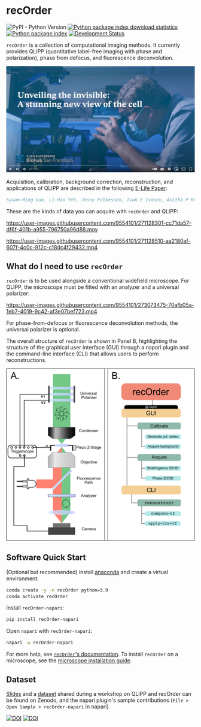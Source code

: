 # recOrder
![PyPI - Python Version](https://img.shields.io/pypi/pyversions/recOrder-napari)
[![Python package index download statistics](https://img.shields.io/pypi/dm/recOrder-napari.svg)](https://pypistats.org/packages/recOrder-napari)
[![Python package index](https://img.shields.io/pypi/v/recOrder-napari.svg)](https://pypi.org/project/recOrder-napari)
[![Development Status](https://img.shields.io/pypi/status/napari.svg)](https://en.wikipedia.org/wiki/Software_release_life_cycle#Alpha)

`recOrder` is a collection of computational imaging methods. It currently provides QLIPP (quantitative label-free imaging with phase and polarization), phase from defocus, and fluorescence deconvolution. 

[![Unveiling the invisible](https://github.com/mehta-lab/recOrder/blob/main/docs/images/comms_video_screenshot.png)](https://www.youtube.com/watch?v=JEZAaPeZhck)

Acquisition, calibration, background correction, reconstruction, and applications of QLIPP are described in the following [E-Life Paper](https://elifesciences.org/articles/55502):

```bibtex
Syuan-Ming Guo, Li-Hao Yeh, Jenny Folkesson, Ivan E Ivanov, Anitha P Krishnan, Matthew G Keefe, Ezzat Hashemi, David Shin, Bryant B Chhun, Nathan H Cho, Manuel D Leonetti, May H Han, Tomasz J Nowakowski, Shalin B Mehta, "Revealing architectural order with quantitative label-free imaging and deep learning," eLife 2020;9:e55502 DOI: 10.7554/eLife.55502 (2020).
```

These are the kinds of data you can acquire with `recOrder` and QLIPP:

https://user-images.githubusercontent.com/9554101/271128301-cc71da57-df6f-401b-a955-796750a96d88.mov

https://user-images.githubusercontent.com/9554101/271128510-aa2180af-607f-4c0c-912c-c18dc4f29432.mp4

## What do I need to use `recOrder`
`recOrder` is to be used alongside a conventional widefield microscope. For QLIPP, the microscope must be fitted with an analyzer and a universal polarizer: 

https://user-images.githubusercontent.com/9554101/273073475-70afb05a-1eb7-4019-9c42-af3e07bef723.mp4

For phase-from-defocus or fluorescence deconvolution methods, the universal polarizer is optional.

The overall structure of `recOrder` is shown in Panel B, highlighting the structure of the graphical user interface (GUI) through a napari plugin and the command-line interface (CLI) that allows users to perform reconstructions.

![Flow Chart](https://github.com/mehta-lab/recOrder/blob/main/docs/images/recOrder_Fig1_Overview.png?raw=true)



## Software Quick Start

(Optional but recommended) install [anaconda](https://www.anaconda.com/products/distribution) and create a virtual environment:

```sh
conda create -y -n recOrder python=3.9
conda activate recOrder
```

Install `recOrder-napari`:

```sh
pip install recOrder-napari
```

Open `napari` with `recOrder-napari`:

```sh
napari -w recOrder-napari
```

For more help, see [`recOrder`'s documentation](https://github.com/mehta-lab/recOrder/tree/main/docs). To install `recOrder` 
on a microscope, see the [microscope installation guide](https://github.com/mehta-lab/recOrder/blob/main/docs/microscope-installation-guide.md).

## Dataset

[Slides](https://doi.org/10.5281/zenodo.5135889) and a [dataset](https://doi.org/10.5281/zenodo.5178487) shared during a workshop on QLIPP and recOrder can be found on Zenodo, and the napari plugin's sample contributions (`File > Open Sample > recOrder-napari` in napari).

[![DOI](https://zenodo.org/badge/DOI/10.5281/zenodo.5178487.svg)](https://doi.org/10.5281/zenodo.5178487)
[![DOI](https://zenodo.org/badge/DOI/10.5281/zenodo.5135889.svg)](https://doi.org/10.5281/zenodo.5135889)